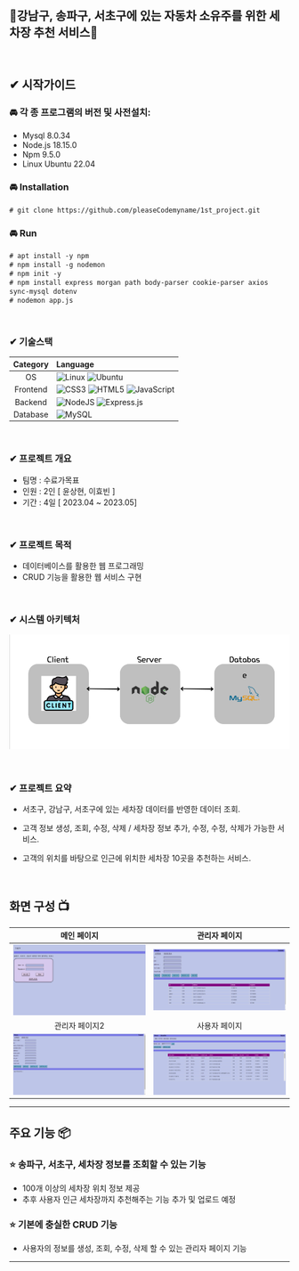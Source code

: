 ## 🧽강남구, 송파구, 서초구에 있는 자동차 소유주를 위한 세차장 추천 서비스🧼

<br/>

##  ✔ 시작가이드
### 🚘 각 종 프로그램의 버전 및 사전설치:
- Mysql 8.0.34
- Node.js 18.15.0
- Npm 9.5.0
- Linux Ubuntu 22.04

###  🚘 Installation
```
# git clone https://github.com/pleaseCodemyname/1st_project.git
```
### 🚘 Run
```
# apt install -y npm
# npm install -g nodemon
# npm init -y
# npm install express morgan path body-parser cookie-parser axios sync-mysql dotenv
# nodemon app.js
```
<br/>

### ✔ 기술스택

|Category|Language|
|:--:|:--|
|OS|![Linux](https://img.shields.io/badge/Linux-FCC624?style=for-the-badge&logo=linux&logoColor=black) ![Ubuntu](https://img.shields.io/badge/Ubuntu-E95420?style=for-the-badge&logo=ubuntu&logoColor=white)|
|Frontend|![CSS3](https://img.shields.io/badge/css3-%231572B6.svg?style=for-the-badge&logo=css3&logoColor=white) ![HTML5](https://img.shields.io/badge/html5-%23E34F26.svg?style=for-the-badge&logo=html5&logoColor=white) ![JavaScript](https://img.shields.io/badge/javascript-%23323330.svg?style=for-the-badge&logo=javascript&logoColor=%23F7DF1E) |
|Backend|![NodeJS](https://img.shields.io/badge/node.js-6DA55F?style=for-the-badge&logo=node.js&logoColor=white) ![Express.js](https://img.shields.io/badge/express.js-%23404d59.svg?style=for-the-badge&logo=express&logoColor=%2361DAFB)|
|Database|![MySQL](https://img.shields.io/badge/mysql-%2300f.svg?style=for-the-badge&logo=mysql&logoColor=white)|

<br/>

### ✔ 프로젝트 개요

- 팀명 : 수료가목표
- 인원 : 2인 [ 윤상현, 이효빈 ]
- 기간 : 4일 [ 2023.04 ~ 2023.05]

<br/>

### ✔ 프로젝트 목적
- 데이터베이스를 활용한 웹 프로그래밍
- CRUD 기능을 활용한 웹 서비스 구현
<br/>

### ✔ 시스템 아키텍처
![그림1](https://github.com/pleaseCodemyname/1st_project/blob/main/system_architecture.png)

<br/>

### ✔ 프로젝트 요약

- 서초구, 강남구, 서초구에 있는 세차장 데이터를 반영한 데이터 조회.

- 고객 정보 생성, 조회, 수정, 삭제 / 세차장 정보 추가, 수정, 수정, 삭제가 가능한 서비스.

- 고객의 위치를 바탕으로 인근에 위치한 세차장 10곳을 추천하는 서비스.
<br/>

## 화면 구성 📺
| 메인 페이지  |  관리자 페이지   |
| :-------------------------------------------: | :------------: |
|  <img width="329" src="https://github.com/pleaseCodemyname/1st_project/blob/main/1st_project_main_page.png"/> |  <img width="329" src="https://github.com/pleaseCodemyname/1st_project/blob/main/1st_project_admin_page.png"/>|  
| 관리자 페이지2   |  사용자 페이지   |  
| <img width="329" src="https://github.com/pleaseCodemyname/1st_project/blob/main/1st_project_admin_page2.png"/>   |  <img width="329" src="https://github.com/pleaseCodemyname/1st_project/blob/main/1st_project_user_page.png"/>     |

---
## 주요 기능 📦

### ⭐️ 송파구, 서초구, 세차장 정보를 조회할 수 있는 기능
- 100개 이상의 세차장 위치 정보 제공
- 추후 사용자 인근 세차장까지 추천해주는 기능 추가 및 업로드 예정

### ⭐️ 기본에 충실한 CRUD 기능
- 사용자의 정보를 생성, 조회, 수정, 삭제 할 수 있는 관리자 페이지 기능
---
